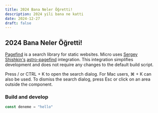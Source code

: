 ```yaml
---
title: 2024 Bana Neler Öğretti! 
description: 2024 yili bana ne katti
date: 2024-12-27
draft: false
---
```

## 2024 Bana Neler Öğretti! 

[Pagefind](https://pagefind.app) is a search library for static websites. Micro uses [Sergey Shishkin's](https://github.com/shishkin) [astro-pagefind](https://github.com/shishkin/astro-pagefind) integration. This integration simplifies development and does not require any changes to the default build script.

Press / or CTRL + K to open the search dialog. For Mac users, ⌘ + K can also be used. To dismiss the search dialog, press Esc or click on an area outside the component.

### Build and develop

```js
const deneme = "hello"
```
